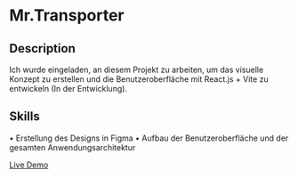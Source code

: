 # Mr.Transporter

## Description

Ich wurde eingeladen, an diesem Projekt zu arbeiten, um das visuelle Konzept zu erstellen und die Benutzeroberfläche mit React.js + Vite zu entwickeln (In der Entwicklung).

## Skills

•	Erstellung des Designs in Figma
•	Aufbau der Benutzeroberfläche und der gesamten Anwendungsarchitektur

[Live Demo](https://react-mr-transporter.vercel.app/)

